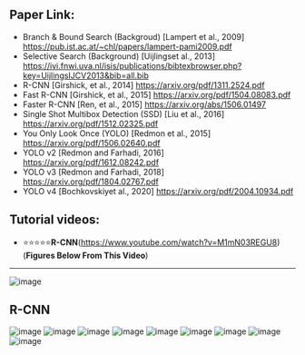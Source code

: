 ## Paper Link: 

- Branch & Bound Search (Backgroud) [Lampert et al., 2009] https://pub.ist.ac.at/~chl/papers/lampert-pami2009.pdf
- Selective Search (Background) [Uijlingset al., 2013] https://ivi.fnwi.uva.nl/isis/publications/bibtexbrowser.php?key=UijlingsIJCV2013&bib=all.bib 
- R-CNN [Girshick, et al., 2014] https://arxiv.org/pdf/1311.2524.pdf 
- Fast R-CNN [Girshick, et al., 2015] https://arxiv.org/pdf/1504.08083.pdf 
- Faster R-CNN [Ren, et al., 2015] https://arxiv.org/abs/1506.01497 
- Single Shot Multibox Detection (SSD) [Liu et al., 2016] https://arxiv.org/pdf/1512.02325.pdf 
- You Only Look Once (YOLO) [Redmon et al., 2015] https://arxiv.org/pdf/1506.02640.pdf 
- YOLO v2 [Redmon and Farhadi, 2016] https://arxiv.org/pdf/1612.08242.pdf 
- YOLO v3 [Redmon and Farhadi, 2018] https://arxiv.org/pdf/1804.02767.pdf 
- YOLO v4 [Bochkovskiyet al., 2020] https://arxiv.org/pdf/2004.10934.pdf 

## Tutorial videos: 
- :star::star::star::star::star:**R-CNN**(https://www.youtube.com/watch?v=M1mN03REGU8)  (**Figures Below From This Video**)
_______________________________________________________________

![image](https://user-images.githubusercontent.com/88390140/134997085-3d722b69-e0ff-46b5-98bc-6bd7bfbf884a.png)

## R-CNN

![image](https://user-images.githubusercontent.com/88390140/134997602-ea3c78aa-7088-4b3c-b79a-62889b928bdb.png)
![image](https://user-images.githubusercontent.com/88390140/134997896-aa57a4bc-0d7f-460a-9f09-99c0efb8f889.png)
![image](https://user-images.githubusercontent.com/88390140/134998108-e2ad3721-fa26-4f0f-85b0-641e772c9427.png)
![image](https://user-images.githubusercontent.com/88390140/134998130-b26e2e17-4901-413f-bcdc-1e2f14dbbcc8.png)
![image](https://user-images.githubusercontent.com/88390140/134998608-11a3d2e5-9d9d-4478-8c2e-eeeaccb909fd.png)
![image](https://user-images.githubusercontent.com/88390140/134998690-45bf8d6a-c297-4b28-83de-1458e780c233.png)
![image](https://user-images.githubusercontent.com/88390140/134998848-fdaa8e3d-173f-4cb8-b079-3c77495f2462.png)
![image](https://user-images.githubusercontent.com/88390140/134999129-c585e630-c0d9-4c70-9d5d-d293a4c53dfe.png)
![image](https://user-images.githubusercontent.com/88390140/134999206-04127d3d-b3e0-4e39-bfc0-ddde8d724390.png)

